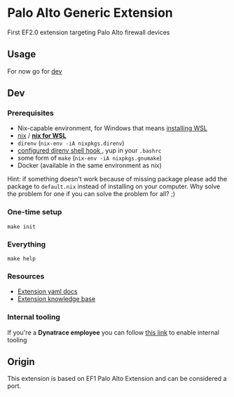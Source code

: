 # Palo Alto Generic Extension
First EF2.0 extension targeting Palo Alto firewall devices

## Usage
For now go for [dev](#dev)

## Dev

### Prerequisites
- Nix-capable environment, for Windows that means [installing WSL](https://docs.microsoft.com/en-us/learn/modules/get-started-with-windows-subsystem-for-linux/2-enable-and-install)
- [nix](https://nixos.org/download.html) / [**nix for WSL**](https://nixos.org/download.html#nix-install-windows)
- `direnv` (`nix-env -iA nixpkgs.direnv`)
- [configured direnv shell hook ](https://direnv.net/docs/hook.html), yup in your `.bashrc`
- some form of `make` (`nix-env -iA nixpkgs.gnumake`)
- Docker (available in the same environment as nix)

Hint: if something doesn't work because of missing package please add the package to `default.nix` instead of installing on your computer. Why solve the problem for one if you can solve the problem for all? ;)

### One-time setup
```
make init
```

### Everything
```
make help
```

### Resources
- [Extension yaml docs](https://www.dynatrace.com/support/help/extend-dynatrace/extensions20/extension-yaml)
- [Extension knowledge base](https://www.dynatrace.com/support/help/extend-dynatrace/extensions20)

### Internal tooling
If you're a **Dynatrace employee** you can follow [this link](https://github.com/dynatrace-extensions/precious-toolz-internal) to enable internal tooling

## Origin
This extension is based on EF1 Palo Alto Extension and can be considered a port.

